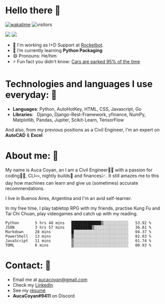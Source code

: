 # Hello there 👋

[![wakatime](https://wakatime.com/badge/user/990b0f6a-438a-45ae-bda7-4c59b13f6f11.svg)](https://wakatime.com/@990b0f6a-438a-45ae-bda7-4c59b13f6f11)
![visitors](https://visitor-badge.glitch.me/badge?page_id=AucaCoyan&left_color=#9cbf7b&right_color=#92278f)


![](https://github.com/AucaCoyan/github-stats-copy/blob/master/generated/overview.svg)
![](https://github.com/AucaCoyan/github-stats-copy/blob/master/generated/languages.svg)


- 🚀 I'm working as I+D Support at [Rocketbot](https://rocketbot.com/).
- 🧠 I’m currently learning **Python Packaging**
- 😄 Pronouns: He/him
- ⚡ Fun fact you didn't know: [Cars are parked 95% of the time](https://www.reinventingparking.org/2013/02/cars-are-parked-95-of-time-lets-check.html)

# Technologies and languages I use everyday: 🧰
- **Languages**:        Python, AutoHotKey, HTML, CSS, Javascript, Go
- **Libraries**: &nbsp;  Django, Django-Rest-Framework, yfinance, NumPy, Matplotlib, Pandas, Jupiter, Scikit-Learn, TensorFlow

And also, from my previous positions as a Civil Engineer, I'm an expert on **AutoCAD** & **Excel**

# About me: 👨
My name is Auca Coyan, an I am a Civil Engineer👷‍♂️ with a passion for coding👨‍💻, CLI`<>`, nightly builds🐛 and finances💹. It still amazes me to this day how machines can learn and give us (sometimes) accurate recommendations.

I live in Buenos Aires, Argentina and I'm an avid self-learner.

In my free time, I play tabletop RPG with my friends, practise Kung Fu and Tai Chi Chuan, play videogames and catch up with my reading.




<!--START_SECTION:waka-->

```text
Python       5 hrs 48 mins   █████████████▒░░░░░░░░░░░   53.92 %
JSON         3 hrs 57 mins   █████████▒░░░░░░░░░░░░░░░   36.81 %
Markdown     28 mins         █░░░░░░░░░░░░░░░░░░░░░░░░   04.37 %
PowerShell   13 mins         ▓░░░░░░░░░░░░░░░░░░░░░░░░   02.03 %
JavaScript   11 mins         ▒░░░░░░░░░░░░░░░░░░░░░░░░   01.74 %
TOML         6 mins          ▒░░░░░░░░░░░░░░░░░░░░░░░░   00.93 %
```

<!--END_SECTION:waka-->

# Contact: 📨
- Email me at [aucacoyan@gmail.com](aucacoyan@gmail.com)
- Check my [LinkedIn](https://www.linkedin.com/in/auca-coyan-maillot/)
- See my [résumé](http://tiny.cc/AucaCV)
- **AucaCoyan#9411** on Discord

<!--
**AucaCoyan/AucaCoyan** is a ✨ _special_ ✨ repository because its `README.md` (this file) appears on your GitHub profile.

Here are some ideas to get you started:

- 🔭 I’m currently working on ...
- 👯 I’m looking to collaborate on ...
- 🤔 I’m looking for help with ...
- 💬 Ask me about ...
- 📫 How to reach me: ...
- ⚡ Fun fact: ...
-->
